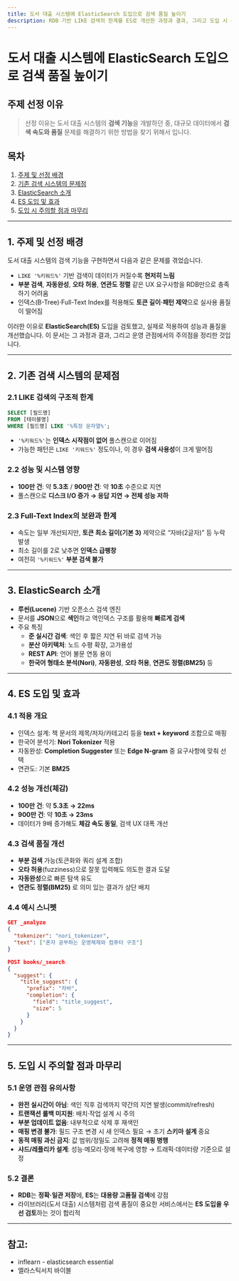 ```yaml
---
title: 도서 대출 시스템에 ElasticSearch 도입으로 검색 품질 높이기
description: RDB 기반 LIKE 검색의 한계를 ES로 개선한 과정과 결과, 그리고 도입 시 주의점을 정리한 글
---
```


# 도서 대출 시스템에 ElasticSearch 도입으로 검색 품질 높이기
## 주제 선정 이유
> 선정 이유는 도서 대출 시스템의 **검색 기능**을 개발하던 중, 대규모 데이터에서 **검색 속도와 품질** 문제를 해결하기 위한 방법을 찾기 위해서 입니다.
 


## 목차
1. [주제 및 선정 배경](#1-주제-및-선정-배경)
2. [기존 검색 시스템의 문제점](#2-기존-검색-시스템의-문제점)
3. [ElasticSearch 소개](#3-elasticsearch-소개)
4. [ES 도입 및 효과](#4-es-도입-및-효과)
5. [도입 시 주의할 점과 마무리](#5-도입-시-주의할-점과-마무리)

---

## 1. 주제 및 선정 배경

도서 대출 시스템의 검색 기능을 구현하면서 다음과 같은 문제를 겪었습니다.

- `LIKE '%키워드%'` 기반 검색이 데이터가 커질수록 **현저히 느림**
- **부분 검색**, **자동완성**, **오타 허용**, **연관도 정렬** 같은 UX 요구사항을 RDB만으로 충족하기 어려움
- 인덱스(B-Tree)·Full-Text Index를 적용해도 **토큰 길이·패턴 제약**으로 실사용 품질이 떨어짐

이러한 이유로 **ElasticSearch(ES)** 도입을 검토했고, 실제로 적용하여 성능과 품질을 개선했습니다. 이 문서는 그 과정과 결과, 그리고 운영 관점에서의 주의점을 정리한 것입니다.

---

## 2. 기존 검색 시스템의 문제점

### 2.1 LIKE 검색의 구조적 한계
```sql
SELECT [필드명]
FROM [테이블명]
WHERE [필드명] LIKE '%특정 문자열%';
```
- `'%키워드%'`는 **인덱스 시작점이 없어** 풀스캔으로 이어짐
- 가능한 패턴은 `LIKE '키워드%'` 정도이나, 이 경우 **검색 사용성**이 크게 떨어짐

### 2.2 성능 및 시스템 영향
- **100만 건**: 약 **5.3초** / **900만 건**: 약 **10초** 수준으로 지연
- 풀스캔으로 **디스크 I/O 증가 → 응답 지연 → 전체 성능 저하**

### 2.3 Full-Text Index의 보완과 한계
- 속도는 일부 개선되지만, **토큰 최소 길이(기본 3)** 제약으로 “자바(2글자)” 등 누락 발생
- 최소 길이를 2로 낮추면 **인덱스 급팽창**
- 여전히 `'%키워드%'` **부분 검색 불가**

---

## 3. ElasticSearch 소개

- **루씬(Lucene)** 기반 오픈소스 검색 엔진
- 문서를 **JSON**으로 **색인**하고 역인덱스 구조를 활용해 **빠르게 검색**
- 주요 특징
  - **준 실시간 검색**: 색인 후 짧은 지연 뒤 바로 검색 가능
  - **분산 아키텍처**: 노드 수평 확장, 고가용성
  - **REST API**: 언어 불문 연동 용이
  - **한국어 형태소 분석(Nori)**, **자동완성**, **오타 허용**, **연관도 정렬(BM25)** 등

---

## 4. ES 도입 및 효과

### 4.1 적용 개요
- 인덱스 설계: 책 문서의 제목/저자/카테고리 등을 **text + keyword** 조합으로 매핑
- 한국어 분석기: **Nori Tokenizer** 적용
- 자동완성: **Completion Suggester** 또는 **Edge N-gram** 중 요구사항에 맞춰 선택
- 연관도: 기본 **BM25**

### 4.2 성능 개선(체감)
- **100만 건**: 약 **5.3초 → 22ms**
- **900만 건**: 약 **10초 → 23ms**
- 데이터가 9배 증가해도 **체감 속도 동일**, 검색 UX 대폭 개선

### 4.3 검색 품질 개선
- **부분 검색** 가능(토큰화와 쿼리 설계 조합)
- **오타 허용**(fuzziness)으로 잘못 입력해도 의도한 결과 도달
- **자동완성**으로 빠른 탐색 유도
- **연관도 정렬(BM25)** 로 의미 있는 결과가 상단 배치

### 4.4 예시 스니펫
```json
GET _analyze
{
  "tokenizer": "nori_tokenizer",
  "text": ["혼자 공부하는 운영체제와 컴퓨터 구조"]
}
```

```json
POST books/_search
{
  "suggest": {
    "title_suggest": {
      "prefix": "자바",
      "completion": {
        "field": "title_suggest",
        "size": 5
      }
    }
  }
}
```

---

## 5. 도입 시 주의할 점과 마무리

### 5.1 운영 관점 유의사항
- **완전 실시간이 아님**: 색인 직후 검색까지 약간의 지연 발생(commit/refresh)
- **트랜잭션 롤백 미지원**: 배치·작업 설계 시 주의
- **부분 업데이트 없음**: 내부적으로 삭제 후 재색인
- **매핑 변경 불가**: 필드 구조 변경 시 새 인덱스 필요 → 초기 **스키마 설계** 중요
- **동적 매핑 과신 금지**: 값 범위/정밀도 고려해 **정적 매핑 병행**
- **샤드/레플리카 설계**: 성능·메모리·장애 복구에 영향 → 트래픽·데이터량 기준으로 설정

### 5.2 결론
- **RDB**는 **정확·일관 저장**에, **ES**는 **대용량 고품질 검색**에 강점
- 라이브러리(도서 대출) 시스템처럼 검색 품질이 중요한 서비스에서는 **ES 도입을 우선 검토**하는 것이 합리적

---

## 참고:
- inflearn - elasticsearch essential
- 엘라스틱서치 바이블
